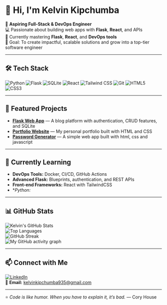 # 👋 Hi, I'm Kelvin Kipchumba  

🚀 **Aspiring Full-Stack & DevOps Engineer**  
💻 Passionate about building web apps with **Flask**, **React**, and APIs  
🌱 Currently mastering **Flask**, **React**, and **DevOps tools**  
🎯 Goal: To create impactful, scalable solutions and grow into a top-tier software engineer

---

## 🛠 Tech Stack
![Python](https://img.shields.io/badge/Python-3.x-blue)
![Flask](https://img.shields.io/badge/Flask-2.x-lightgrey)
![SQLite](https://img.shields.io/badge/SQLite-3-blue)
![React](https://img.shields.io/badge/React-18-61dafb?logo=react&logoColor=black)
![Tailwind CSS](https://img.shields.io/badge/Tailwind_CSS-3-38b2ac?logo=tailwind-css&logoColor=white)
![Git](https://img.shields.io/badge/Git-F05032?logo=git&logoColor=white)
![HTML5](https://img.shields.io/badge/HTML5-E34F26?logo=html5&logoColor=white)
![CSS3](https://img.shields.io/badge/CSS3-1572B6?logo=css3&logoColor=white)

---

## 📌 Featured Projects
- [**Flask Web App**](https://github.com/KelvinKipchumba67/flask-blog) — A blog platform with authentication, CRUD features, and SQLite  
- [**Portfolio Website**](https://github.com/KelvinKipchumba67/Plp-portfolio-hackathon) — My personal portfolio built with HTML and CSS 
- [**Password Generator**](https://github.com/KelvinKipchumba67/password-generator) — A simple web app built with html, css and javascript
---

## 🌱 Currently Learning
- **DevOps Tools:** Docker, CI/CD, GitHub Actions  
- **Advanced Flask:** Blueprints, authentication, and REST APIs  
- **Front-end Frameworks:** React with TailwindCSS  
- **Python:*
---

## 📊 GitHub Stats
![Kelvin's GitHub Stats](https://github-readme-stats.vercel.app/api?username=KelvinKipchumba67&show_icons=true&theme=radical)  
![Top Languages](https://github-readme-stats.vercel.app/api/top-langs/?username=KelvinKipchumba67&layout=compact&theme=radical)  
![GitHub Streak](https://streak-stats.demolab.com?user=KelvinKipchumba67&theme=radical&hide_border=true)  
![My GitHub activity graph](https://github-readme-activity-graph.vercel.app/graph?username=KelvinKipchumba67&theme=react-dark)


---

## 📫 Connect with Me
[![LinkedIn](https://img.shields.io/badge/LinkedIn-KelvinKipchumba-blue?logo=linkedin)](https://www.linkedin.com/in/kelvin-kipchumba-a03980332/)  
📧 **Email:** kelvinkipchumba935@gmail.com  

---
⭐ *Code is like humor. When you have to explain it, it’s bad.* — Cory House

